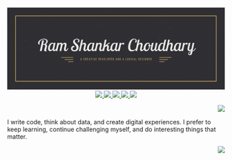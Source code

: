 
<p align="center">
  <img width="" height="" src="https://github.com/BlankRiser/BlankRiser/blob/master/my%20Github%20banner.jpg?raw=true">
  
  <a href="https://www.linkedin.com/in/ram-shankar-choudhary-19bb91161/" target="_blank">
    <img width="" height="" src="https://img.shields.io/badge/linkedin-%230077B5.svg?&style=for-the-badge&logo=linkedin&logoColor=white">    
  </a>
  
   <a href="https://haven.netlify.app/" target="_blank">
  <img width="" height="" src="https://img.shields.io/badge/Blog-DevHaven.ml-%23.svg?&style=for-the-badge&logo=&logoColor=white">
  </a>
  
  <a href="https://medium.com/@rschoudhary1999" target="_blank">
  <img width="" height="" src="https://img.shields.io/badge/medium-%2312100E.svg?&style=for-the-badge&logo=medium&logoColor=white">
  </a>
  
  <a href="https://twitter.com/rschoudhary1999" target="_blank">
  <img width="" height="" src="https://img.shields.io/badge/twitter-%231DA1F2.svg?&style=for-the-badge&logo=twitter&logoColor=white">
  </a>                     
  
  <a href="https://www.instagram.com/that_bihari_dude/" target="_blank">
  <img width="" height="" src="https://img.shields.io/badge/instagram-%23E4405F.svg?&style=for-the-badge&logo=instagram&logoColor=white">
  </a>
  
</p>

<img align="right" width="" height="" src="https://github-readme-stats.vercel.app/api?username=BlankRiser&count_private=true&hide=stars&show_icons=true&theme=dracula">
<br />

I write code, think about data, and create digital experiences.
I prefer to keep learning, continue challenging myself, and do interesting things that matter.


<img align="right" width="" height="" src="https://github-readme-stats.vercel.app/api/top-langs/?username=BlankRiser&hide=java&show_icons=true&theme=dracula">


<!--
**BlankRiser/BlankRiser** is a ✨ _special_ ✨ repository because its `README.md` (this file) appears on your GitHub profile.

for badges refer the below sites

https://github.com/alexandresanlim/Badges4-README.md-Profile

https://simpleicons.org/

https://forthebadge.com/

https://shields.io/


For alignment, refer this
https://gist.github.com/DavidWells/7d2e0e1bc78f4ac59a123ddf8b74932d

Here are some ideas to get you started:

- 🔭 I’m currently working on ...
- 🌱 I’m currently learning ...
- 👯 I’m looking to collaborate on ...
- 🤔 I’m looking for help with ...
- 💬 Ask me about ...
- 📫 How to reach me: ...
- 😄 Pronouns: ...
- ⚡ Fun fact: ...
-->
